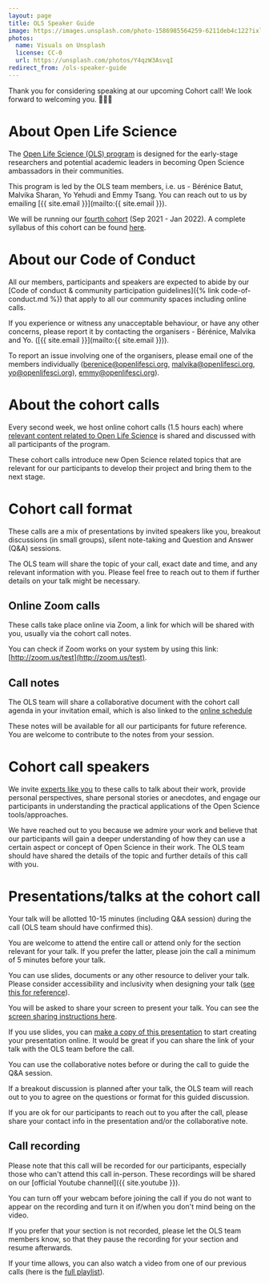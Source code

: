 ```yaml
---
layout: page
title: OLS Speaker Guide
image: https://images.unsplash.com/photo-1586985564259-6211deb4c122?ixlib=rb-1.2.1&ixid=eyJhcHBfaWQiOjEyMDd9&auto=format&fit=crop&w=1215&q=80
photos:
  name: Visuals on Unsplash
  license: CC-0
  url: https://unsplash.com/photos/Y4qzW3AsvqI
redirect_from: /ols-speaker-guide
---
```



Thank you for considering speaking at our upcoming Cohort call! We look forward to welcoming you. **🎉🥳️👏**

# About Open Life Science

The [Open Life Science (OLS) program](../index.md) is
designed for the early-stage researchers and potential academic leaders
in becoming Open Science ambassadors in their communities.

This program is led by the OLS team members, i.e. us - Bérénice Batut,
Malvika Sharan, Yo Yehudi and Emmy Tsang. You can reach out to us by emailing
[{{ site.email }}](mailto:{{ site.email }}).

We will be running our [fourth cohort](../ols-4/projects-participants.md)
(Sep 2021 - Jan 2022).
A complete syllabus of this cohort can be found [here](ols-4/schedule.md).

# About our Code of Conduct

All our members, participants and speakers are expected to abide by our [Code of conduct & community participation guidelines]({% link code-of-conduct.md %}) that apply to all our community spaces including online calls.

If you experience or witness any unacceptable behaviour, or have any other concerns, please report it by contacting the organisers - Bérénice, Malvika and Yo. ([{{ site.email }}](mailto:{{ site.email }})).

To report an issue involving one of the organisers, please email one of the members individually ([berenice@openlifesci.org](mailto:berenice@openlifesci.org), [malvika@openlifesci.org](mailto:malvika@openlifesci.org), [yo@openlifesci.org](mailto:yo@openlifesci.org)), [emmy@openlifesci.org](mailto:emmy@openlifesci.org)).

# About the cohort calls

Every second week, we host online cohort calls (1.5 hours each) where [relevant content related to Open Life Science](../ols-4/schedule.md) is shared and discussed with all participants of the program.

These cohort calls introduce new Open Science related topics that are relevant for our participants to develop their project and bring them to the next stage.

# Cohort call format

These calls are a mix of presentations by invited speakers like you,
breakout discussions (in small groups), silent note-taking and Question
and Answer (Q&A) sessions.

The OLS team will share the topic of your call, exact date and time, and
any relevant information with you. Please feel free to reach out to them
if further details on your talk might be necessary.

## Online Zoom calls

These calls take place online via Zoom, a link for which will be shared with you, usually via the cohort call notes.

You can check if Zoom works on your system by using this link: [http://zoom.us/test](http://zoom.us/test).

## Call notes

The OLS team will share a collaborative document with the cohort call agenda in your invitation email, which is also linked to the [online schedule](../ols-4/schedule.md)

These notes will be available for all our participants for future reference. You are welcome to contribute to the notes from your session.

# Cohort call speakers

We invite [experts like you](/about#experts) to these calls to talk
about their work, provide personal perspectives, share personal stories
or anecdotes, and engage our participants in understanding the practical
applications of the Open Science tools/approaches.

We have reached out to you because we admire your work and believe that
our participants will gain a deeper understanding of how they can use a
certain aspect or concept of Open Science in their work. The OLS team
should have shared the details of the topic and further details of this
call with you.

# Presentations/talks at the cohort call

Your talk will be allotted 10-15 minutes (including Q&A session) during the call (OLS team should have confirmed this).

You are welcome to attend the entire call or attend only for the section relevant for your talk. If you prefer the latter, please join the call a minimum of 5 minutes before your talk.

You can use slides, documents or any other resource to deliver your talk. Please consider accessibility and inclusivity when designing your talk ([see this for reference](https://www.w3.org/WAI/teach-advocate/accessible-presentations/#preparing-slides-and-projected-material-speakers)).

You will be asked to share your screen to present your talk. You can see the [screen sharing instructions here](https://support.zoom.us/hc/en-us/articles/201362153-How-Do-I-Share-My-Screen-).

If you use slides, you can [make a copy of this presentation](https://docs.google.com/presentation/d/18MwCMBrJL7LwbFvy76il-rk_wBuXq5T2oQ9iHrsvegg/edit?usp=sharing) to start creating your presentation online. It would be great if you can share the link of your talk with the OLS team before the call.

You can use the collaborative notes before or during the call to guide the Q&A session.

If a breakout discussion is planned after your talk, the OLS team will reach out to you to agree on the questions or format for this guided discussion.

If you are ok for our participants to reach out to you after the call, please share your contact info in the presentation and/or the collaborative note.


## Call recording

Please note that this call will be recorded for our participants, especially those who can't attend this call in-person. These recordings will be shared on our [official Youtube channel]({{ site.youtube }}).

You can turn off your webcam before joining the call if you do not want to appear on the recording and turn it on if/when you don't mind being on the video.

If you prefer that your section is not recorded, please let the OLS team members know, so that they pause the recording for your section and resume afterwards.

If your time allows, you can also watch a video from one of our previous calls (here is the [full
playlist](https://www.youtube.com/playlist?list=PL1CvC6Ez54KAtOhuCv8e8dqaHkUylUYDB)).

